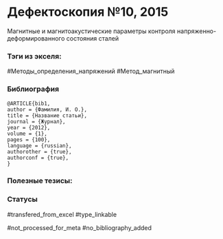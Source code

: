 # Дефектоскопия №10, 2015

Магнитные и магнитоакустические параметры контроля напряженно-деформированного состояния сталей

### Тэги из экселя:
#Методы_определения_напряжений 
#Метод_магнитный 

### Библиография
```
@ARTICLE{bib1,
author = {Фамилия, И. О.},
title = {Название статьи},
journal = {Журнал},
year = {2012},
volume = {1},
pages = {100},
language = {russian},
authorother = {true},
authorconf = {true},
}
```

### Полезные тезисы:

### Статусы
#transfered_from_excel 
#type_linkable 

#not_processed_for_meta
#no_bibliography_added
